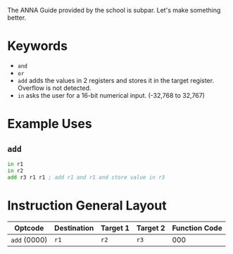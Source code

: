 
The ANNA Guide provided by the school is subpar. Let's make something better.

# Keywords

- `and`
- `or`
- `add` adds the values in 2 registers and stores it in the target register. Overflow is not detected.
- `in` asks the user for a 16-bit numerical input. (-32,768 to 32,767)

# Example Uses
## `add`
```asm
in r1
in r2
add r3 r1 r1 ; add r1 and r1 and store value in r3
```
# Instruction General Layout

| Optcode      | Destination | Target 1 | Target 2 | Function Code |
| ------------ | ----------- | -------- | -------- | ------------- |
| `add` (0000) | `r1`        | `r2`     | `r3`     | 000           |

